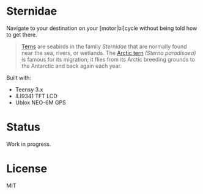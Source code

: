 # Sternidae

Navigate to your destination on your [motor|bi]cycle without being told how to get there.

> [Terns](https://www.wikiwand.com/en/Arctic_tern) are seabirds in the family *Sternidae* that are normally found near the sea, rivers, or wetlands. The [Arctic tern](https://www.wikiwand.com/en/Arctic_tern) *(Sterna paradisaea)* is famous for its migration; it flies from its Arctic breeding grounds to the Antarctic and back again each year.

Built with:

* Teensy 3.x
* ILI9341 TFT LCD
* Ublox NEO-6M GPS

# Status

Work in progress.

# License

MIT
